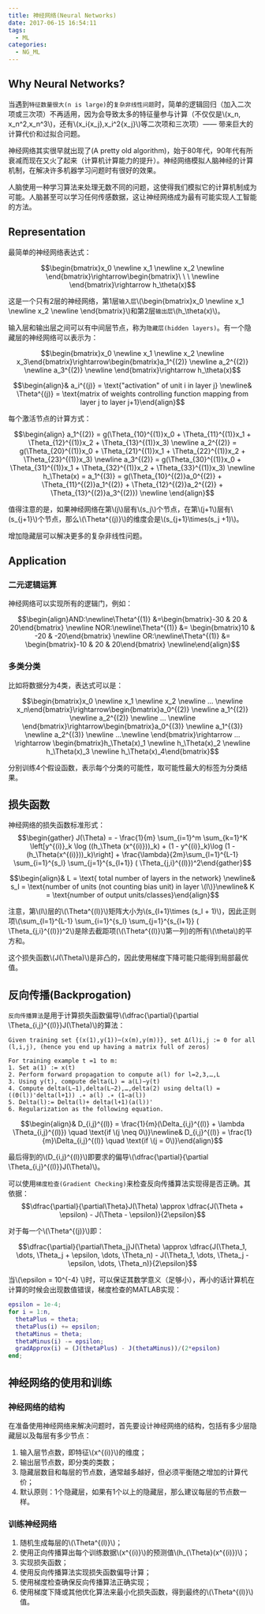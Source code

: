 ```yaml
---
title: 神经网络(Neural Networks)
date: 2017-06-15 16:54:11
tags:
  - ML
categories:
  - NG_ML
---
```


<script type="text/javascript" async
  src="https://cdnjs.cloudflare.com/ajax/libs/mathjax/2.7.1/MathJax.js?config=TeX-AMS-MML_HTMLorMML">
</script>

## Why Neural Networks?
当遇到`特征数量很大(n is large)`的`复杂非线性问题`时，简单的逻辑回归（加入二次项或三次项）不再适用，因为会导致太多的特征量参与计算（不仅仅是\\(x_n, x_n^2,x_n^3\\)，还有\\(x_i{x_j},x_i^2{x_j}\\)等二次项和三次项）—— 带来巨大的计算代价和过拟合问题。

神经网络其实很早就出现了(A pretty old algorithm)，始于80年代，90年代有所衰减而现在又火了起来（计算机计算能力的提升）。神经网络模拟人脑神经的计算机制，在解决许多机器学习问题时有很好的效果。

人脑使用一种学习算法来处理无数不同的问题，这使得我们模拟它的计算机制成为可能。人脑甚至可以学习任何传感数据，这让神经网络成为最有可能实现人工智能的方法。

<!--More-->

## Representation
最简单的神经网络表达式：

$$\begin{bmatrix}x_0 \newline x_1 \newline x_2 \newline \end{bmatrix}\rightarrow\begin{bmatrix}\ \ \ \newline \end{bmatrix}\rightarrow h_\theta(x)$$

这是一个只有2层的神经网络，第1层`输入层`\\(\begin{bmatrix}x_0 \newline x_1 \newline x_2 \newline \end{bmatrix}\\)和第2层`输出层`\\(h_\theta(x)\\)。

输入层和输出层之间可以有中间层节点，称为`隐藏层(hidden layers)`。有一个隐藏层的神经网络可以表示为：

$$\begin{bmatrix}x_0 \newline x_1 \newline x_2 \newline x_3\end{bmatrix}\rightarrow\begin{bmatrix}a_1^{(2)} \newline a_2^{(2)} \newline a_3^{(2)} \newline \end{bmatrix}\rightarrow h_\theta(x)$$

$$\begin{align}& a_i^{(j)} = \text{"activation" of unit i in layer j} \newline& \Theta^{(j)} = \text{matrix of weights controlling function mapping from layer j to layer j+1}\end{align}$$

每个激活节点的计算方式：

$$\begin{align} a_1^{(2)} = g(\Theta_{10}^{(1)}x_0 + \Theta_{11}^{(1)}x_1 + \Theta_{12}^{(1)}x_2 + \Theta_{13}^{(1)}x_3) \newline a_2^{(2)} = g(\Theta_{20}^{(1)}x_0 + \Theta_{21}^{(1)}x_1 + \Theta_{22}^{(1)}x_2 + \Theta_{23}^{(1)}x_3) \newline a_3^{(2)} = g(\Theta_{30}^{(1)}x_0 + \Theta_{31}^{(1)}x_1 + \Theta_{32}^{(1)}x_2 + \Theta_{33}^{(1)}x_3) \newline h_\Theta(x) = a_1^{(3)} = g(\Theta_{10}^{(2)}a_0^{(2)} + \Theta_{11}^{(2)}a_1^{(2)} + \Theta_{12}^{(2)}a_2^{(2)} + \Theta_{13}^{(2)}a_3^{(2)}) \newline \end{align}$$

值得注意的是，如果神经网络在第\\(j\\)层有\\(s_j\\)个节点，在第\\(j+1\\)层有\\(s_{j+1}\\)个节点，那么\\(\Theta^{(j)}\\)的维度会是\\(s_{j+1}\times(s_j +1)\\)。

增加隐藏层可以解决更多的复杂非线性问题。

## Application
### 二元逻辑运算
神经网络可以实现所有的逻辑门，例如：

$$\begin{align}AND:\newline\Theta^{(1)} &=\begin{bmatrix}-30 & 20 & 20\end{bmatrix} \newline NOR:\newline\Theta^{(1)} &= \begin{bmatrix}10 & -20 & -20\end{bmatrix} \newline OR:\newline\Theta^{(1)} &= \begin{bmatrix}-10 & 20 & 20\end{bmatrix} \newline\end{align}$$

### 多类分类
比如将数据分为4类，表达式可以是：

$$\begin{bmatrix}x_0 \newline x_1 \newline x_2 \newline ... \newline x_n\end{bmatrix}\rightarrow\begin{bmatrix}a_0^{(2)} \newline a_1^{(2)} \newline a_2^{(2)} \newline ... \newline \end{bmatrix}\rightarrow\begin{bmatrix}a_0^{(3)} \newline a_1^{(3)} \newline a_2^{(3)} \newline ...\newline \end{bmatrix}\rightarrow ... \rightarrow \begin{bmatrix}h_\Theta(x)_1 \newline h_\Theta(x)_2 \newline h_\Theta(x)_3 \newline h_\Theta(x)_4\end{bmatrix}$$

分别训练4个假设函数，表示每个分类的可能性，取可能性最大的标签为分类结果。

## 损失函数
神经网络的损失函数标准形式：
$$\begin{gather} J(\Theta) = - \frac{1}{m} \sum_{i=1}^m \sum_{k=1}^K \left[y^{(i)}_k \log ((h_\Theta (x^{(i)}))_k) + (1 - y^{(i)}_k)\log (1 - (h_\Theta(x^{(i)}))_k)\right] + \frac{\lambda}{2m}\sum_{l=1}^{L-1} \sum_{i=1}^{s_l} \sum_{j=1}^{s_{l+1}} ( \Theta_{j,i}^{(l)})^2\end{gather}$$

$$\begin{align}& L = \text{ total number of layers in the network} \newline& s_l = \text{number of units (not counting bias unit) in layer \(l\)}\newline& K = \text{number of output units/classes}\end{align}$$

注意，第\\(l\\)层的\\(\Theta^{(l)}\\)矩阵大小为\\(s_{l+1}\times (s_l + 1)\\)，因此正则项\\(\sum_{l=1}^{L-1} \sum_{i=1}^{s_l} \sum_{j=1}^{s_{l+1}} ( \Theta_{j,i}^{(l)})^2\\)是除去截距项(\\(\Theta^{(l)}\\)第一列)的所有\\(\theta\\)的平方和。

这个损失函数\\(J(\Theta)\\)是非凸的，因此使用梯度下降可能只能得到局部最优值。

## 反向传播(Backprogation)
`反向传播算法`是用于计算损失函数偏导\\(\dfrac{\partial}{\partial \Theta_{i,j}^{(l)}}J(\Theta)\\)的算法：

```
Given training set {(x(1),y(1))⋯(x(m),y(m))}, set Δ(l)i,j := 0 for all (l,i,j), (hence you end up having a matrix full of zeros)

For training example t =1 to m:
1. Set a(1) := x(t)
2. Perform forward propagation to compute a(l) for l=2,3,…,L
3. Using y(t), compute delta(L) = a(L)−y(t)
4. Compute delta(L−1),delta(L−2),…,delta(2) using delta(l) = ((Θ(l))'delta(l+1)) .∗ a(l) .∗ (1−a(l))
5. Delta(l):= Delta(l)+ delta(l+1)(a(l))'
6. Regularization as the following equation.
```

$$\begin{align}& D_{i,j}^{(l)} = \frac{1}{m}(\Delta_{i,j}^{(l)} + \lambda \Theta_{i,j}^{(l)}) \quad \text{if \(j \neq 0\)}\newline&  D_{i,j}^{(l)} = \frac{1}{m}\Delta_{i,j}^{(l)} \quad \text{if \(j = 0\)}\end{align}$$

最后得到的\\(D_{i,j}^{(l)}\\)即要求的偏导\\(\dfrac{\partial}{\partial \Theta_{i,j}^{(l)}}J(\Theta)\\)。

可以使用`梯度检查(Gradient Checking)`来检查反向传播算法实现得是否正确。其依据：
$$\dfrac{\partial}{\partial\Theta}J(\Theta) \approx \dfrac{J(\Theta + \epsilon) - J(\Theta - \epsilon)}{2\epsilon}$$

对于每一个\\(\Theta^{(j)}\\)即：

$$\dfrac{\partial}{\partial\Theta_j}J(\Theta) \approx \dfrac{J(\Theta_1, \dots, \Theta_j + \epsilon, \dots, \Theta_n) - J(\Theta_1, \dots, \Theta_j - \epsilon, \dots, \Theta_n)}{2\epsilon}$$

当\\(\epsilon = 10^{-4} \\)时，可以保证其数学意义（足够小），再小的话计算机在计算的时候会出现数值错误，梯度检查的MATLAB实现：

```matlab
epsilon = 1e-4;
for i = 1:n,
  thetaPlus = theta;
  thetaPlus(i) += epsilon;
  thetaMinus = theta;
  thetaMinus(i) -= epsilon;
  gradApprox(i) = (J(thetaPlus) - J(thetaMinus))/(2*epsilon)
end;
```

## 神经网络的使用和训练
### 神经网络的结构
在准备使用神经网络来解决问题时，首先要设计神经网络的结构，包括有多少层隐藏层以及每层有多少节点：

1. 输入层节点数，即特征\\(x^{(i)}\\)的维度；
2. 输出层节点数，即分类的类数；
3. 隐藏层数目和每层的节点数，通常越多越好，但必须平衡随之增加的计算代价；
4. 默认原则：1个隐藏层，如果有1个以上的隐藏层，那么建议每层的节点数一样。

### 训练神经网络
1. 随机生成每层的\\(\Theta^{(l)}\\)；
2. 使用正向传播算出每个训练数据\\(x^{(i)}\\)的预测值\\(h_{\Theta}(x^{(i)})\\)；
3. 实现损失函数；
4. 使用反向传播算法实现损失函数偏导计算；
5. 使用梯度检查确保反向传播算法正确实现；
6. 使用梯度下降或其他优化算法来最小化损失函数，得到最终的\\(\Theta^{(l)}\\)值。

